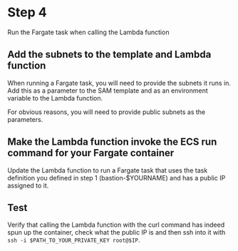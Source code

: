 # Step 4

Run the Fargate task when calling the Lambda function

## Add the subnets to the template and Lambda function

When running a Fargate task, you will need to provide the subnets it runs in. Add this as a parameter to the SAM template and as an environment variable to the Lambda function.

For obvious reasons, you will need to provide public subnets as the parameters.

## Make the Lambda function invoke the ECS run command for your Fargate container

Update the Lambda function to run a Fargate task that uses the task definition you defined in step 1 (bastion-$YOURNAME) and has a public IP assigned to it.

## Test

Verify that calling the Lambda function with the curl command has indeed spun up the container, check what the public IP is and then ssh into it with `ssh -i $PATH_TO_YOUR_PRIVATE_KEY root@$IP`.